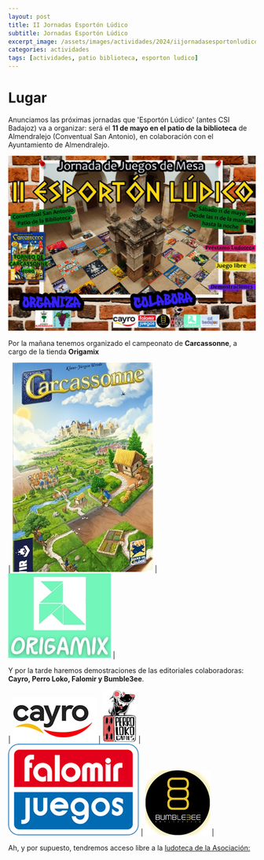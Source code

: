 ```yaml
---
layout: post
title: II Jornadas Esportón Lúdico
subtitle: Jornadas Esportón Lúdico
excerpt_image: /assets/images/actividades/2024/iijornadasesportonludico/cartel.jpg
categories: actividades
tags: [actividades, patio biblioteca, esporton ludico]
---
```


# Lugar

Anunciamos las próximas jornadas que 'Esportón Lúdico' (antes CSI Badajoz) va a organizar: será el <b>11 de mayo en el patio de la biblioteca</b> de Almendralejo (Conventual San Antonio), en colaboración con el Ayuntamiento de Almendralejo.

![banner](/assets/images/actividades/2024/iijornadasesportonludico/cartel.jpg)

Por la mañana tenemos organizado el campeonato de <b>Carcassonne</b>, a cargo de la tienda <b>Origamix</b>

| ![banner](/assets/images/actividades/2024/iijornadasesportonludico/carcassonne.jpg) | ![banner](/assets/images/actividades/2024/iijornadasesportonludico/logo-origamix.jpg) |


Y por la tarde haremos demostraciones de las editoriales colaboradoras: <b>Cayro, Perro Loko, Falomir y Bumble3ee</b>.

| ![banner](/assets/images/actividades/2024/iijornadasesportonludico/cayro.png) | ![banner](/assets/images/actividades/2024/iijornadasesportonludico/logo-perroloko.png) | ![banner](/assets/images/actividades/2024/iijornadasesportonludico/logo-falomir-x2.png) | ![banner](/assets/images/actividades/2024/iijornadasesportonludico/logo-bumble3ee.png) |


Ah, y por supuesto, tendremos acceso libre a la [ludoteca de la Asociación:](https://boardgamegeek.com/collection/user/AsociacionCSIBadajoz?rankobjecttype=subtype&rankobjectid=1&columns=title%7Cthumbnail%7Cversion%7Ccomment&geekranks=Board%20Game%20Rank&own=1&objecttype=thing&ff=1&subtype=boardgame)

